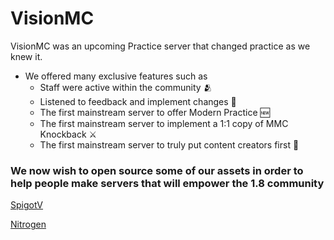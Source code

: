 # VisionMC
VisionMC was an upcoming Practice server that changed practice as we knew it.

- We offered many exclusive features such as
  - Staff were active within the community 🫂
  - Listened to feedback and implement changes 🎉
  - The first mainstream server to offer Modern Practice 🆕
  - The first mainstream server to implement a 1:1 copy of MMC Knockback ⚔️
  - The first mainstream server to truly put content creators first 🎥

### We now wish to open source some of our assets in order to help people make servers that will empower the 1.8 community

[SpigotV](https://github.com/VisionMCNetwork/SpigotV)

[Nitrogen](https://github.com/VisionMCNetwork/Nitrogen)